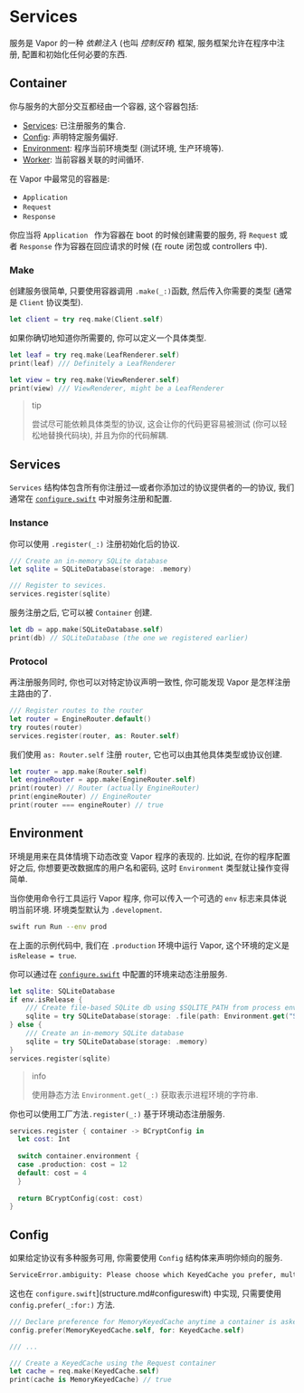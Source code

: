 # Services

服务是 Vapor 的一种 *依赖注入* (也叫 *控制反转*) 框架, 服务框架允许在程序中注册, 配置和初始化任何必要的东西.

## Container

你与服务的大部分交互都经由一个容器, 这个容器包括:

- [Services](#services): 已注册服务的集合.
- [Config](#config): 声明特定服务偏好.
- [Environment](#environment): 程序当前环境类型 (测试环境, 生产环境等).
- [Worker](async.md#event-loop): 当前容器关联的时间循环.

在 Vapor 中最常见的容器是:

- `Application`
- `Request`
- `Response`


你应当将 `Application ` 作为容器在 boot 的时候创建需要的服务, 将 `Request` 或者 `Response` 作为容器在回应请求的时候 (在 route 闭包或 controllers 中).

### Make

创建服务很简单, 只要使用容器调用 `.make(_:)`函数, 然后传入你需要的类型 (通常是 `Client` 协议类型).

```swift
let client = try req.make(Client.self)
```

如果你确切地知道你所需要的, 你可以定义一个具体类型.

```swift
let leaf = try req.make(LeafRenderer.self)
print(leaf) /// Definitely a LeafRenderer

let view = try req.make(ViewRenderer.self)
print(view) /// ViewRenderer, might be a LeafRenderer
```

>tip
>
>尝试尽可能依赖具体类型的协议, 这会让你的代码更容易被测试 (你可以轻松地替换代码块), 并且为你的代码解耦.

## Services

`Services` 结构体包含所有你注册过&mdash;或者你添加过的协议提供者的&mdash;的协议, 我们通常在 [`configure.swift`](structure.md#configureswift) 中对服务注册和配置. 

### Instance

你可以使用 `.register(_:)` 注册初始化后的协议.

```swift
/// Create an in-memory SQLite database
let sqlite = SQLiteDatabase(storage: .memory)

/// Register to sevices.
services.register(sqlite)
```

服务注册之后, 它可以被 `Container` 创建.

```swift
let db = app.make(SQLiteDatabase.self)
print(db) // SQLiteDatabase (the one we registered earlier)
```

### Protocol

再注册服务同时, 你也可以对特定协议声明一致性, 你可能发现 Vapor 是怎样注册主路由的了.

```swift
/// Register routes to the router
let router = EngineRouter.default()
try routes(router)
services.register(router, as: Router.self)
```

我们使用 `as: Router.self` 注册 `router`, 它也可以由其他具体类型或协议创建.

```swift
let router = app.make(Router.self)
let engineRouter = app.make(EngineRouter.self)
print(router) // Router (actually EngineRouter)
print(engineRouter) // EngineRouter
print(router === engineRouter) // true
```

## Environment

环境是用来在具体情境下动态改变 Vapor 程序的表现的. 比如说, 在你的程序配置好之后, 你想要更改数据库的用户名和密码, 这时 `Environment` 类型就让操作变得简单.

当你使用命令行工具运行 Vapor 程序, 你可以传入一个可选的 `env` 标志来具体说明当前环境. 环境类型默认为 `.development`.

```sh
swift run Run --env prod
```

在上面的示例代码中, 我们在 `.production` 环境中运行 Vapor, 这个环境的定义是 `isRelease = true`.

你可以通过在 [`configure.swift`](structure.md#configureswift) 中配置的环境来动态注册服务.

```swift
let sqlite: SQLiteDatabase
if env.isRelease {
    /// Create file-based SQLite db using $SQLITE_PATH from process env
    sqlite = try SQLiteDatabase(storage: .file(path: Environment.get("SQLITE_PATH")!))
} else {
    /// Create an in-memory SQLite database
    sqlite = try SQLiteDatabase(storage: .memory)
}
services.register(sqlite)
```

>info
>
>使用静态方法 `Environment.get(_:)` 获取表示进程环境的字符串.

你也可以使用工厂方法`.register(_:)` 基于环境动态注册服务.

```swift
services.register { container -> BCryptConfig in
  let cost: Int
  
  switch container.environment {
  case .production: cost = 12
  default: cost = 4
  }
  
  return BCryptConfig(cost: cost)
}
```

## Config

如果给定协议有多种服务可用, 你需要使用 `Config` 结构体来声明你倾向的服务.

```sh
ServiceError.ambiguity: Please choose which KeyedCache you prefer, multiple are available: MemoryKeyedCache, FluentCache<SQLiteDatabase>.
```

这也在 `configure.swift`](structure.md#configureswift) 中实现, 只需要使用 `config.prefer(_:for:)` 方法.

```swift
/// Declare preference for MemoryKeyedCache anytime a container is asked to create a KeyedCache
config.prefer(MemoryKeyedCache.self, for: KeyedCache.self)

/// ...

/// Create a KeyedCache using the Request container
let cache = req.make(KeyedCache.self)
print(cache is MemoryKeyedCache) // true
```